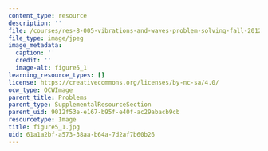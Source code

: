 ```yaml
---
content_type: resource
description: ''
file: /courses/res-8-005-vibrations-and-waves-problem-solving-fall-2012/61a1a2bfa57338aab64a7d2af7b60b26_figure5_1.jpg
file_type: image/jpeg
image_metadata:
  caption: ''
  credit: ''
  image-alt: figure5_1
learning_resource_types: []
license: https://creativecommons.org/licenses/by-nc-sa/4.0/
ocw_type: OCWImage
parent_title: Problems
parent_type: SupplementalResourceSection
parent_uid: 9012f53e-e167-b95f-e40f-ac29abacb9cb
resourcetype: Image
title: figure5_1.jpg
uid: 61a1a2bf-a573-38aa-b64a-7d2af7b60b26
---
```

